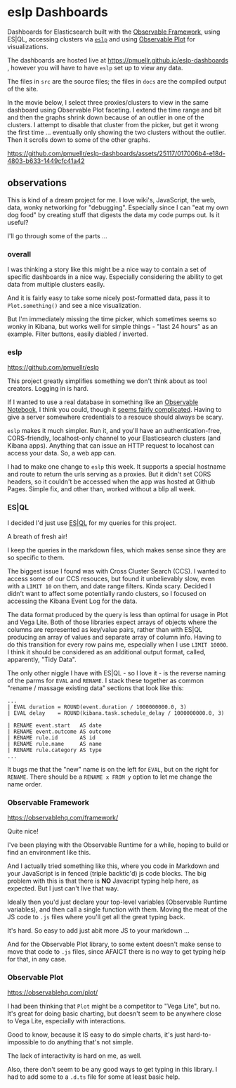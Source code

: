 # eslp Dashboards

Dashboards for Elasticsearch built with the 
[Observable Framework](https://observablehq.com/framework), using ES|QL,
accessing clusters via [`eslp`](https://github.com/pmuellr/eslp) and using
[Observable Plot](https://observablehq.com/plot/) for visualizations.

The dashboards are hosted live at https://pmuellr.github.io/eslp-dashboards
, however you will have to have `eslp` set up to view any data.

The files in `src` are the source files; the files in `docs` are the
compiled output of the site.

In the movie below, I select three proxies/clusters to view in the same dashboard
using Observable Plot faceting.  I extend the time range and bit and then
the graphs shrink down because of an outlier in one of the clusters.
I attempt to disable that cluster from the picker, but get it wrong the
first time ... eventually only showing the two clusters without the outlier.  
Then it scrolls down to some of the other graphs.

https://github.com/pmuellr/eslp-dashboards/assets/25117/017006b4-e18d-4803-b633-1449cfc41a42

## observations

This is kind of a dream project for me.  I love wiki's, JavaScript, the web, data,
wonky networking for "debugging".  Especially since I can "eat my own dog food"
by creating stuff that digests the data my code pumps out.  Is it useful?  

I'll go through some of the parts ...

### overall

I was thinking a story like this might be a nice way to contain a set
of specific dashboards in a nice way.  Especially considering the
ability to get data from multiple clusters easily.

And it is fairly easy to take some nicely post-formatted data,
pass it to `Plot.something()` and see a nice visualization.

But I'm immediately missing the time picker, which sometimes seems so
wonky in Kibana, but works well for simple things - "last 24 hours"
as an example.  Filter buttons, easily diabled / inverted.

### eslp

https://github.com/pmuellr/eslp

This project greatly simplifies something we don't think about as tool
creators.  Logging in is hard.

If I wanted to use a real database in something like an 
[Observable Notebook](https://observablehq.com/documentation/),
I think you could, though it 
[seems fairly complicated](https://observablehq.com/documentation/data/databases/overview).
Having to give a server somewhere credentials to a resouce should always be scary.

`eslp` makes it much simpler.  Run it, and you'll have an authentication-free,
CORS-friendly, localhost-only channel to your Elasticsearch clusters (and
Kibana apps).  Anything that can issue an HTTP request to locahost can 
access your data.  So, a web app can.

I had to make one change to `eslp` this week.  It supports a special hostname
and route to return the urls serving as a proxies.  But it didn't set
CORS headers, so it couldn't be accessed when the app was hosted at
Github Pages.  Simple fix, and other than, worked without a blip all
week.

### ES|QL

I decided I'd just use 
[ES|QL](https://www.elastic.co/guide/en/elasticsearch/reference/current/esql.html)
for my queries for this project.

A breath of fresh air!

I keep the queries in the markdown files, which makes sense since they
are so specific to them.  

The biggest issue I found was with Cross Cluster Search (CCS).  I wanted
to access some of our CCS resouces, but found it unbelievably slow, 
even with a `LIMIT 10` on them, and date range filters.  Kinda scary.
Decided I didn't want to affect some potentially rando clusters, so
I focused on accessing the Kibana Event Log for the data.

The data format produced by the query is less than optimal for usage
in Plot and Vega Lite.  Both of those libraries expect arrays of 
objects where the columns are represented as key/value pairs, rather
than with ES|QL producing an array of values and separate array of
column info.  Having to do this transition for every row pains me,
especially when I use `LIMIT 10000`.  I think it should be considered
as an additional output format, called, apparently, "Tidy Data".

The only other niggle I have with ES|QL - so I love it - is the reverse
naming of the parms for `EVAL` and `RENAME`.  I stack these together
as common "rename / massage existing data" sections that look like this:

```
...
| EVAL duration = ROUND(event.duration / 1000000000.0, 3)
| EVAL delay    = ROUND(kibana.task.schedule_delay / 1000000000.0, 3)

| RENAME event.start   AS date
| RENAME event.outcome AS outcome
| RENAME rule.id       AS id
| RENAME rule.name     AS name
| RENAME rule.category AS type
...
```

It bugs me that the "new" name is on the left for `EVAL`, but on the
right for `RENAME`.  There should be a `RENAME x FROM y` option
to let me change the name order.

### Observable Framework

https://observablehq.com/framework/

Quite nice!

I've been playing with the Observable Runtime for a while, hoping to
build or find an environment like this.  

And I actually tried something
like this, where you code in Markdown and your JavaScript is in
fenced (triple backtic'd) js code blocks.  The big problem with this is that
there is **NO** Javacript typing help here, as expected.  But I 
just can't live that way.

Ideally then you'd just declare your top-level variables (Observable
Runtime variables), and then call a single function with them.  Moving
the meat of the JS code to `.js` files where you'll get all the great
typing back.  

It's hard.  So easy to add just abit more JS to your markdown ...

And for the Observable Plot library, to some extent doesn't make sense
to move that code to `.js` files, since AFAICT there is no way to get
typing help for that, in any case.

### Observable Plot

https://observablehq.com/plot/

I had been thinking that `Plot` might be a competitor to "Vega Lite",
but no.  It's great for doing basic charting, but doesn't seem to
be anywhere close to Vega Lite, especially with interactions.

Good to know, because it IS easy to do simple charts, it's just 
hard-to-impossible to do anything that's not simple.

The lack of interactivity is hard on me, as well.

Also, there don't seem to be any good ways to get typing in this
library.  I had to add some to a `.d.ts` file for some at least
basic help.